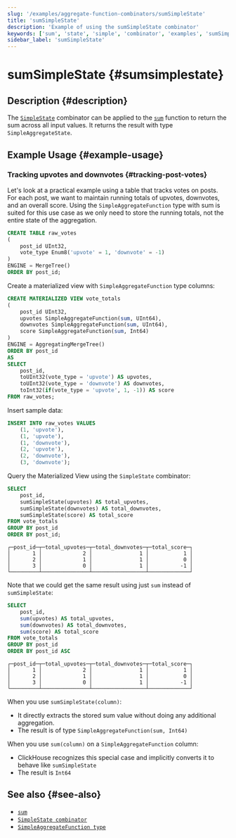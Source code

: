```yaml
---
slug: '/examples/aggregate-function-combinators/sumSimpleState'
title: 'sumSimpleState'
description: 'Example of using the sumSimpleState combinator'
keywords: ['sum', 'state', 'simple', 'combinator', 'examples', 'sumSimpleState']
sidebar_label: 'sumSimpleState'
---
```


# sumSimpleState {#sumsimplestate}

## Description {#description}

The [`SimpleState`](/sql-reference/aggregate-functions/combinators#-simplestate) combinator can be applied to the [`sum`](/sql-reference/aggregate-functions/reference/sum)
function to return the sum across all input values. It returns the result with 
type `SimpleAggregateState`.

## Example Usage {#example-usage}

### Tracking upvotes and downvotes {#tracking-post-votes}

Let's look at a practical example using a table that tracks votes on posts. 
For each post, we want to maintain running totals of upvotes, downvotes, and an 
overall score. Using the `SimpleAggregateFunction` type with sum is suited for
this use case as we only need to store the running totals, not the entire state 
of the aggregation.

```sql title="Query"
CREATE TABLE raw_votes
(
    post_id UInt32,
    vote_type Enum8('upvote' = 1, 'downvote' = -1)
)
ENGINE = MergeTree()
ORDER BY post_id;
```

Create a materialized view with `SimpleAggregateFunction` type columns:
       
```sql
CREATE MATERIALIZED VIEW vote_totals
(
    post_id UInt32,
    upvotes SimpleAggregateFunction(sum, UInt64),
    downvotes SimpleAggregateFunction(sum, UInt64),
    score SimpleAggregateFunction(sum, Int64)
)
ENGINE = AggregatingMergeTree()
ORDER BY post_id
AS
SELECT
    post_id,
    toUInt32(vote_type = 'upvote') AS upvotes,
    toUInt32(vote_type = 'downvote') AS downvotes,
    toInt32(if(vote_type = 'upvote', 1, -1)) AS score
FROM raw_votes;
```

Insert sample data:
       
```sql
INSERT INTO raw_votes VALUES
    (1, 'upvote'),
    (1, 'upvote'),
    (1, 'downvote'),
    (2, 'upvote'),
    (2, 'downvote'),
    (3, 'downvote');
```

Query the Materialized View using the `SimpleState` combinator:

```sql
SELECT
    post_id,
    sumSimpleState(upvotes) AS total_upvotes,
    sumSimpleState(downvotes) AS total_downvotes,
    sumSimpleState(score) AS total_score
FROM vote_totals
GROUP BY post_id
ORDER BY post_id;
```

```response
┌─post_id─┬─total_upvotes─┬─total_downvotes─┬─total_score─┐
│       1 │             2 │               1 │           1 │
│       2 │             1 │               1 │           0 │
│       3 │             0 │               1 │          -1 │
└─────────┴───────────────┴─────────────────┴─────────────┘
```

Note that we could get the same result using just `sum` instead of `sumSimpleState`:

```sql
SELECT
    post_id,
    sum(upvotes) AS total_upvotes,
    sum(downvotes) AS total_downvotes,
    sum(score) AS total_score
FROM vote_totals
GROUP BY post_id
ORDER BY post_id ASC
```

```response
┌─post_id─┬─total_upvotes─┬─total_downvotes─┬─total_score─┐
│       1 │             2 │               1 │           1 │
│       2 │             1 │               1 │           0 │
│       3 │             0 │               1 │          -1 │
└─────────┴───────────────┴─────────────────┴─────────────┘
```

When you use `sumSimpleState(column)`:
- It directly extracts the stored sum value without doing any additional 
  aggregation.
- The result is of type `SimpleAggregateFunction(sum, Int64)`

When you use `sum(column)` on a `SimpleAggregateFunction` column:
- ClickHouse recognizes this special case and implicitly converts it to behave 
  like `sumSimpleState`
- The result is `Int64`

## See also {#see-also}
- [`sum`](/sql-reference/aggregate-functions/reference/sum)
- [`SimpleState combinator`](/sql-reference/aggregate-functions/combinators#-simplestate)
- [`SimpleAggregateFunction type`](/sql-reference/data-types/simpleaggregatefunction) 